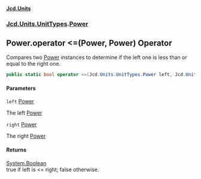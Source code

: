#### [Jcd.Units](index.md 'index')
### [Jcd.Units.UnitTypes](Jcd.Units.UnitTypes.md 'Jcd.Units.UnitTypes').[Power](Jcd.Units.UnitTypes.Power.md 'Jcd.Units.UnitTypes.Power')

## Power.operator <=(Power, Power) Operator

Compares two [Power](Jcd.Units.UnitTypes.Power.md 'Jcd.Units.UnitTypes.Power') instances to determine if the left one is less than or equal to the right one.

```csharp
public static bool operator <=(Jcd.Units.UnitTypes.Power left, Jcd.Units.UnitTypes.Power right);
```
#### Parameters

<a name='Jcd.Units.UnitTypes.Power.op_LessThanOrEqual(Jcd.Units.UnitTypes.Power,Jcd.Units.UnitTypes.Power).left'></a>

`left` [Power](Jcd.Units.UnitTypes.Power.md 'Jcd.Units.UnitTypes.Power')

The left [Power](Jcd.Units.UnitTypes.Power.md 'Jcd.Units.UnitTypes.Power')

<a name='Jcd.Units.UnitTypes.Power.op_LessThanOrEqual(Jcd.Units.UnitTypes.Power,Jcd.Units.UnitTypes.Power).right'></a>

`right` [Power](Jcd.Units.UnitTypes.Power.md 'Jcd.Units.UnitTypes.Power')

The right [Power](Jcd.Units.UnitTypes.Power.md 'Jcd.Units.UnitTypes.Power')

#### Returns
[System.Boolean](https://docs.microsoft.com/en-us/dotnet/api/System.Boolean 'System.Boolean')  
true if left is <= right; false otherwise.